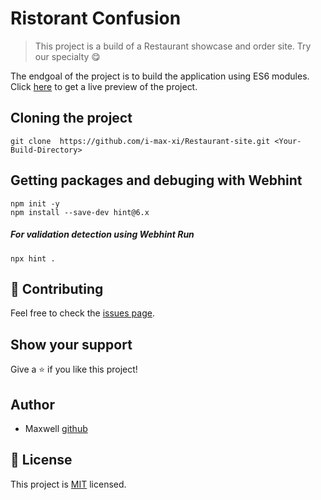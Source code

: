 # Ristorant Confusion


> This project is a build of a Restaurant showcase and order site.
Try our specialty 😋

The endgoal of the project is to build the application using ES6 modules.
Click [here](https://i-max-xi.github.io/Restaurant-site/) 
to get a live preview of the project.




## Cloning the project
```
git clone  https://github.com/i-max-xi/Restaurant-site.git <Your-Build-Directory>
```


## Getting packages and debuging with Webhint
```
npm init -y
npm install --save-dev hint@6.x
```
##### For validation detection using Webhint Run
```
npx hint .
```

 ## 🤝 Contributing

Feel free to check the [issues page](https://github.com/i-max-xi/Restaurant-site/issues).

## Show your support

Give a ⭐️ if you like this project!

## Author

- Maxwell [github](https://github.com/i-max-xi)
## 📝 License

This project is [MIT](./MIT.md) licensed.